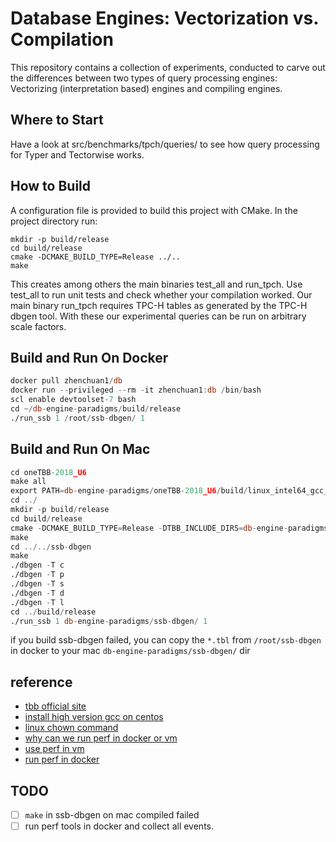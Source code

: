 # Database Engines: Vectorization vs. Compilation
This repository contains a collection of experiments, conducted to carve out the differences between two types of query processing engines: Vectorizing (interpretation based) engines and compiling engines.

## Where to Start
Have a look at src/benchmarks/tpch/queries/ to see how query processing for Typer and Tectorwise works. 

## How to Build
A configuration file is provided to build this project with CMake. 
In the project directory run:
```
mkdir -p build/release
cd build/release
cmake -DCMAKE_BUILD_TYPE=Release ../..
make
```

This creates among others the main binaries test\_all and run\_tpch.
Use test\_all to run unit tests and check whether your compilation worked.
Our main binary run\_tpch requires TPC-H tables as generated by the TPC-H dbgen tool. With these our experimental queries can be run on arbitrary scale factors.

## Build and Run On Docker
```asm
docker pull zhenchuan1/db
docker run --privileged --rm -it zhenchuan1:db /bin/bash
scl enable devtoolset-7 bash
cd ~/db-engine-paradigms/build/release
./run_ssb 1 /root/ssb-dbgen/ 1
```
## Build and Run On Mac
```asm
cd oneTBB-2018_U6
make all
export PATH=db-engine-paradigms/oneTBB-2018_U6/build/linux_intel64_gcc_cc7_libc2.17_kernel5.10.104_release:$PATH
cd ../
mkdir -p build/release
cd build/release
cmake -DCMAKE_BUILD_TYPE=Release -DTBB_INCLUDE_DIRS=db-engine-paradigms/oneTBB-2018_U6/include -DTBB_LIBRARIES="tbb tbbmalloc tbbmalloc_proxy" ../..
make
cd ../../ssb-dbgen
make
./dbgen -T c
./dbgen -T p
./dbgen -T s
./dbgen -T d
./dbgen -T l
cd ../build/release
./run_ssb 1 db-engine-paradigms/ssb-dbgen/ 1
```
if you build ssb-dbgen failed, you can copy the ```*.tbl``` from ``/root/ssb-dbgen`` in docker to your mac ``db-engine-paradigms/ssb-dbgen/`` dir

## reference
- [tbb official site](https://www.intel.com/content/www/us/en/developer/articles/release-notes/intel-threading-building-blocks-release-notes.html)
- [install high version gcc on centos](https://linuxize.com/post/how-to-install-gcc-compiler-on-centos-7/)
- [linux chown command](http://c.biancheng.net/view/761.html)
- [why can we run perf in docker or vm](https://www.swift.org/server/guides/linux-perf.html)
- [use perf in vm](https://www.cnblogs.com/azureology/p/13913540.html)
- [run perf in docker](https://chinggg.github.io/post/docker-perf/)

## TODO
- [ ] ``make`` in ssb-dbgen on mac compiled failed
- [ ] run perf tools in docker and collect all events.

